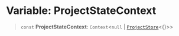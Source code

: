 # Variable: ProjectStateContext

> `const` **ProjectStateContext**: `Context`\<`null` \| [`ProjectStore`](../ProjectStore/type-aliases/ProjectStore.md)\<\{\}\>\>
